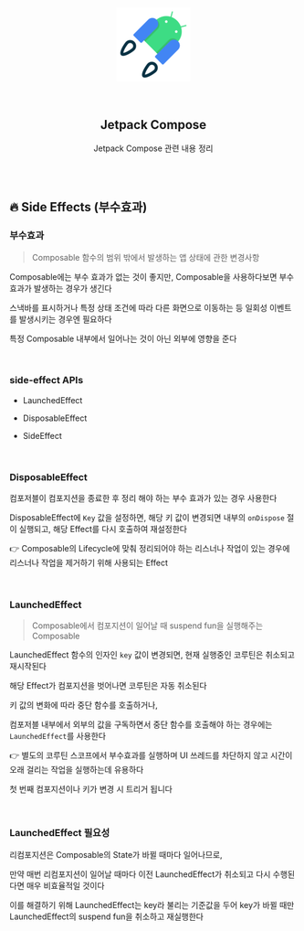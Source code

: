 <div align="center">
  <p>
    <img src="../README.assets/jetpack-hero.png">
  </p>
  <br>
  <h2>Jetpack Compose</h2>
  <p>Jetpack Compose 관련 내용 정리</p>
  <br>
  <br>
</div>




## 🔥 Side Effects (부수효과)

### 부수효과

> Composable 함수의 범위 밖에서 발생하는 앱 상태에 관한 변경사항

Composable에는 부수 효과가 없는 것이 좋지만, Composable을 사용하다보면 부수 효과가 발생하는 경우가 생긴다

스낵바를 표시하거나 특정 상태 조건에 따라 다른 화면으로 이동하는 등 일회성 이벤트를 발생시키는 경우엔 필요하다

특정 Composable 내부에서 일어나는 것이 아닌 외부에 영향을 준다

<br>

### side-effect APIs

- LaunchedEffect

- DisposableEffect

- SideEffect

<br>

### DisposableEffect

컴포저블이 컴포지션을 종료한 후 정리 해야 하는 부수 효과가 있는 경우 사용한다

DisposableEffect에 `Key` 값을 설정하면, 해당 키 값이 변경되면 내부의 `onDispose` 절이 실행되고, 해당 Effect를 다시 호출하여 재설정한다

👉 Composable의 Lifecycle에 맞춰 정리되어야 하는 리스너나 작업이 있는 경우에 리스너나 작업을 제거하기 위해 사용되는 Effect

<br>

### LaunchedEffect

> Composable에서 컴포지션이 일어날 때 suspend fun을 실행해주는 Composable

LaunchedEffect 함수의 인자인 `key` 값이 변경되면, 현재 실행중인 코루틴은 취소되고 재시작된다

해당 Effect가 컴포지션을 벗어나면 코루틴은 자동 취소된다

키 값의 변화에 따라 중단 함수를 호출하거나,

컴포저블 내부에서 외부의 값을 구독하면서 중단 함수를 호출해야 하는 경우에는 `LaunchedEffect`를 사용한다

👉 별도의 코루틴 스코프에서 부수효과를 실행하며 UI 쓰레드를 차단하지 않고 시간이 오래 걸리는 작업을 실행하는데 유용하다

첫 번째 컴포지션이나 키가 변경 시 트리거 됩니다

<br>

### LaunchedEffect 필요성

리컴포지션은 Composable의 State가 바뀔 때마다 일어나므로,

만약 매번 리컴포지션이 일어날 때마다 이전 LaunchedEffect가 취소되고 다시 수행된다면 매우 비효율적일 것이다

이를 해결하기 위해 LaunchedEffect는 key라 불리는 기준값을 두어 key가 바뀔 때만 LaunchedEffect의 suspend fun을 취소하고 재실행한다

